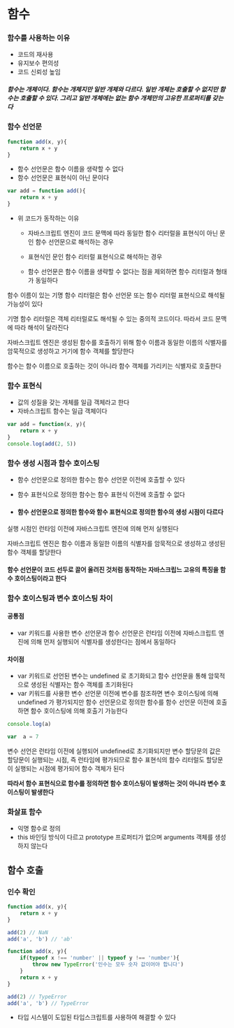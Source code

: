 # 함수

### 함수를 사용하는 이유

- 코드의 재사용
- 유지보수 편의성
- 코드 신뢰성 높임

##### 함수는 개체이다. 함수는 개체지만 일반 개체와 다르다. 일반 개체는 호출할 수 없지만 함수는 호출할 수 있다. 그리고 일반 개체에는 없는 함수 개체만의 고유한 프로퍼티를 갖는다 

 ### 함수 선언문

```js
function add(x, y){
    return x + y
}
```

- 함수 선언문은 함수 이름을 생략할 수 없다
- 함수 선언문은 표현식이 아닌 문이다 

```js
var add = function add(){
    return x + y
}
```

- 위 코드가 동작하는 이유 

  - 자바스크립트 엔진이 코드 문맥에 따라 동일한 함수 리터럴을 표현식이 아닌 문인 함수 선언문으로 해석하는 경우 
  - 표현식인 문인 함수 리터럴 표현식으로 해석하는 경우 

  - 함수 선언문은 함수 이름을 생략할 수 없다는 점을 제외하면 함수 리터럴과 형태가 동일하다 

함수 이름이 있는 기명 함수 리터럴은 함수 선언문 또는 함수 리터럴 표현식으로 해석될 가능성이 있다 

기명 함수 리터럴은 객체 리터럴로도 해석될 수 있는 중의적 코드이다. 따라서 코드 문맥에 따라 해석이 달라진다 



자바스크립트 엔진은 생성된 함수를 호출하기 위해 함수 이름과 동일한 이름의 식별자를 암묵적으로 생성하고 거기에 함수 객체를 할당한다 

함수는 함수 이름으로 호출하는 것이 아니라 함수 객체를 가리키는 식별자로 호출한다 



### 함수 표현식

- 값의 성질을 갖는 개체를 일급 객체라고 한다 
- 자바스크립트 함수는 일급 객체이다 

```js
var add = function(x, y){
    return x + y
}
console.log(add(2, 5))
```



### 함수 생성 시점과 함수 호이스팅

- 함수 선언문으로 정의한 함수는 함수 선언문 이전에 호출할 수 있다 

- 함수 표현식으로 정의한 함수는 함수 표현식 이전에 호출할 수 없다 

- #### 함수 선언문으로 정의한 함수와 함수 표현식으로 정의한 함수의 생성 시점이 다르다 



실행 시점인 런타임 이전에 자바스크립트 엔진에 의해 먼저 실행된다 

자바스크립트 엔진은 함수 이름과 동일한 이름의 식별자를 암묵적으로 생성하고 생성된 함수 객체를 할당한다 



#### 함수 선언문이 코드 선두로 끌어 올려진 것처럼 동작하는 자바스크립느 고유의 특징을 함수 호이스팅이라고 한다 

### 함수 호이스팅과 변수 호이스팅 차이

#### 공통점

- var 키워드를 사용한 변수 선언문과 함수 선언문은 런타임 이전에 자바스크립트 엔진에 의해 먼저 실행되어 식별자를 생성한다는 점에서 동일하다 

#### 차이점

- var 키워드로 선언된 변수는 undefined 로 초기화되고 함수 선언문을 통해 암묵적으로 생성된 식별자는 함수 객체를 초기화된다 
- var 키워드를 사용한 변수 선언문 이전에 변수를 참조하면 변수 호이스팅에 의해 undefined 가 평가되지만 함수 선언문으로 정의한 함수를 함수 선언문 이전에 호출하면 함수 호이스팅에 의해 호출기 가능한다 

```js
console.log(a)

var  a = 7
```



변수 선언은 런타임 이전에 실행되어 undefined로 초기화되지만 변수 할당문의 값은 할당문이 실행되는 시점, 즉 런타임에 평가되므로 함수 표현식의 함수 리터럴도 할당문이 실행되는 시점에 평가되어 함수 객체가 된다 

**따라서 함수 표현식으로 함수를 정의하면 함수 호이스팅이 발생하는 것이 아니라 변수 호이스팅이 발생한다** 



### 화살표 함수 

- 익명 함수로 정의
- this 바인딩 방식이 다르고 prototype 프로퍼티가 없으며 arguments 객체를 생성하지 않는다 



## 함수 호출

### 인수 확인

```js
function add(x, y){
    return x + y
}

add(2) // NaN
add('a', 'b') // 'ab'
```

```js
function add(x, y){
    if(typeof x !== 'number' || typeof y !== 'number'){
        throw new TypeError('인수는 모두 숫자 값이어야 합니다')
    }
    return x + y
}

add(2) // TypeError
add('a', 'b') // TypeError
```

- 타입 시스템이 도입된 타입스크립트를 사용하여 해결할 수 있다

  